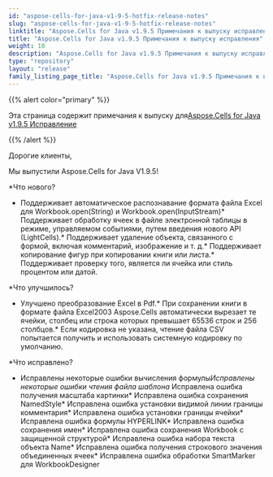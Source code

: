 ```yaml
---
id: "aspose-cells-for-java-v1-9-5-hotfix-release-notes"
slug: "aspose-cells-for-java-v1-9-5-hotfix-release-notes"
linktitle: "Aspose.Cells for Java v1.9.5 Примечания к выпуску исправления"
title: "Aspose.Cells for Java v1.9.5 Примечания к выпуску исправления"
weight: 10
description: "Aspose.Cells for Java v1.9.5 Примечания к выпуску исправления – the latest updates and fixes."
type: "repository"
layout: "release"
family_listing_page_title: "Aspose.Cells for Java v1.9.5 Примечания к выпуску исправления"
---
```

{{% alert color="primary" %}} 

 Эта страница содержит примечания к выпуску для[Aspose.Cells for Java v1.9.5 Исправление](https://releases.aspose.com/cells/java/new-releases/aspose.cells-for-java-v1.9.5-hotfix/)

{{% /alert %}} 

 Дорогие клиенты,

 Мы выпустили Aspose.Cells for Java V1.9.5!

 *Что нового?

- Поддерживает автоматическое распознавание формата файла Excel для Workbook.open(String) и Workbook.open(InputStream)* Поддерживает обработку ячеек в файле электронной таблицы в режиме, управляемом событиями, путем введения нового API (LightCells).* Поддерживает удаление объекта, связанного с формой, включая комментарий, изображение и т. д.* Поддерживает копирование фигур при копировании книги или листа.* Поддерживает проверку того, является ли ячейка или стиль процентом или датой.

 *Что улучшилось?

- Улучшено преобразование Excel в Pdf.* При сохранении книги в формате файла Excel2003 Aspose.Cells автоматически вырезает те ячейки, столбец или строка которых превышает 65536 строк и 256 столбцов.* Если кодировка не указана, чтение файла CSV попытается получить и использовать системную кодировку по умолчанию.

 *Что исправлено?

- Исправлены некоторые ошибки вычисления формулы*Исправлены некоторые ошибки чтения файла шаблона* Исправлена ошибка получения масштаба картинки* Исправлена ошибка сохранения NamedStyle* Исправлена ошибка установки видимой линии границы комментария* Исправлена ошибка установки границы ячейки* Исправлена ошибка формулы HYPERLINK* Исправлена ошибка сохранения имен* Исправлена ошибка сохранения Workbook с защищенной структурой* Исправлена ошибка набора текста объекта Name* Исправлена ошибка получения строкового значения объединенных ячеек* Исправлена ошибка обработки SmartMarker для WorkbookDesigner
